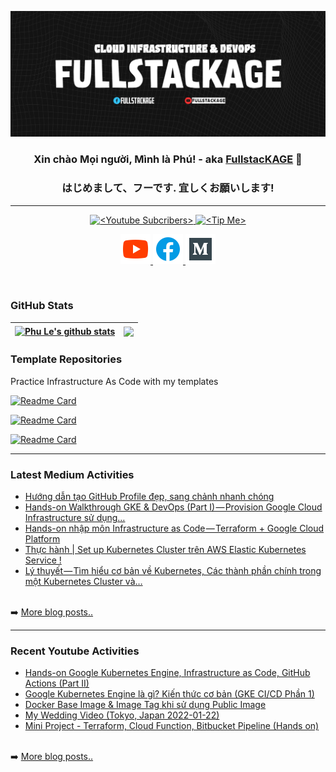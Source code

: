 
<p align="center"><a href="https://www.youtube.com/c/FullstacKAGE"><img src="./assets/github_profile_banner.jpg" /></a></p>

<h3 align="center">Xin chào Mọi người, Mình là Phú! - aka <a href="https://www.youtube.com/c/FullstacKAGE">FullstacKAGE</a> 👋</h3>
<h3 align="center">はじめまして、フーです. 宜しくお願いします!</h3>

---

<p align="center">
  <a href="https://www.youtube.com/c/FullstacKAGE" target="_blank">
    <img alt="<Youtube Subcribers>" src="https://img.shields.io/youtube/channel/subscribers/UCRWDR9vuoRny63i464-pZrg?logo=youtube&logoColor=red&style=for-the-badge" />
  </a>
  <a href="https://streamelements.com/fullstackage/tip" target="_blank">
    <img alt="<Tip Me>" src="https://img.shields.io/badge/donate-buy%20me%20a%20coffee-yellow?label=Tip&style=for-the-badge&logo=buymeacoffee" />
  </a>
</p>

<p align="center">
  <a href="https://www.youtube.com/c/FullstacKAGE" target="_blank">
    <img alt="FullstacKAGE | Youtube" width="48px" src="https://raw.githubusercontent.com/p-le/p-le/main/assets/youtube.svg" >
  </a>
  <a href="https://www.facebook.com/fullstackage" target="_blank">
    <img alt="FullstacKAGE | Facebook" width="48px" src="https://raw.githubusercontent.com/p-le/p-le/main/assets/facebook.svg" />
  </a>
  <a href="https://fullstackage.medium.com" target="_blank">
    <img alt="FullstacKAGE | Medium" width="48px" src="https://raw.githubusercontent.com/p-le/p-le/main/assets/medium.svg" />
  </a>
</p>

<br />

### GitHub Stats

| <a href="https://www.youtube.com/c/FullstacKAGE"><img align="center" src="https://github-readme-stats.vercel.app/api?username=p-le&show_icons=true&theme=algolia&include_all_commits=true&hide_border=true" alt="Phu Le's github stats" /></a> | <a href="https://www.youtube.com/c/FullstacKAGE"><img align="center" src="https://github-readme-stats.vercel.app/api/top-langs/?username=p-le&layout=compact&hide_border=true" /></a> |
| ------------- | ------------- |

### Template Repositories
Practice Infrastructure As Code with my templates

[![Readme Card](https://github-readme-stats.vercel.app/api/pin/?username=p-le&repo=iac-aws-template-terraform)](https://github.com/p-le/iac-aws-template-terraform)

[![Readme Card](https://github-readme-stats.vercel.app/api/pin/?username=p-le&repo=iac-aws-template-terragrunt)](https://github.com/p-le/iac-aws-template-terragrunt)

[![Readme Card](https://github-readme-stats.vercel.app/api/pin/?username=p-le&repo=iac-aws-template-terraspace)](https://github.com/p-le/iac-aws-template-terraspace)

---

### Latest Medium Activities

<!-- MEDIUM:START -->
- [Hướng dẫn tạo GitHub Profile đẹp, sang chảnh nhanh chóng](https://fullstackage.medium.com/h%C6%B0%E1%BB%9Bng-d%E1%BA%ABn-t%E1%BA%A1o-github-profile-%C4%91%E1%BA%B9p-sang-ch%E1%BA%A3nh-nhanh-ch%C3%B3ng-323e3bc663d0?source=rss-7adc42f88671------2)
- [Hands-on Walkthrough GKE &amp; DevOps &lpar;Part I&rpar; — Provision Google Cloud Infrastructure sử dụng…](https://fullstackage.medium.com/hands-on-walkthrough-gke-devops-part-i-provision-google-cloud-infrastructure-s%E1%BB%AD-d%E1%BB%A5ng-f7a1bb90d109?source=rss-7adc42f88671------2)
- [Hands-on nhập môn Infrastructure as Code — Terraform + Google Cloud Platform](https://fullstackage.medium.com/hands-on-nh%E1%BA%ADp-m%C3%B4n-infrastructure-as-code-terraform-google-cloud-platform-918a73d6812b?source=rss-7adc42f88671------2)
- [Thực hành | Set up Kubernetes Cluster trên AWS Elastic Kubernetes Service !](https://fullstackage.medium.com/th%E1%BB%B1c-h%C3%A0nh-set-up-kubernetes-cluster-tr%C3%AAn-aws-elastic-kubernetes-service-e8f3188c5d35?source=rss-7adc42f88671------2)
- [Lý thuyết — Tìm hiểu cơ bản về Kubernetes, Các thành phần chính trong một Kubernetes Cluster và…](https://fullstackage.medium.com/l%C3%BD-thuy%E1%BA%BFt-t%C3%ACm-hi%E1%BB%83u-c%C6%A1-b%E1%BA%A3n-v%E1%BB%81-kubernetes-c%C3%A1c-th%C3%A0nh-ph%E1%BA%A7n-ch%C3%ADnh-trong-m%E1%BB%99t-kubernetes-cluster-v%C3%A0-adfb81aceb9b?source=rss-7adc42f88671------2)
<!-- MEDIUM:END -->
<br />
 ➡️ <a href="https://fullstackage.medium.com">More blog posts..</a>
<br />

---

### Recent Youtube Activities

<!-- YOUTUBE:START -->
- [Hands-on Google Kubernetes Engine, Infrastructure as Code, GitHub Actions &lpar;Part II&rpar;](https://www.youtube.com/watch?v=kaXEuToIFik)
- [Google Kubernetes Engine là gì? Kiến thức cơ bản  &lpar;GKE CI/CD Phần 1&rpar;](https://www.youtube.com/watch?v=TQf3mpngNXE)
- [Docker Base Image &amp; Image Tag khi sử dụng Public Image](https://www.youtube.com/watch?v=_speZht01tk)
- [My Wedding Video &lpar;Tokyo, Japan 2022-01-22&rpar;](https://www.youtube.com/watch?v=Sla6EXr93fQ)
- [Mini Project - Terraform, Cloud Function, Bitbucket Pipeline &lpar;Hands on&rpar;](https://www.youtube.com/watch?v=KSMD6HAJXx4)
<!-- YOUTUBE:END -->
<br />
➡️ <a href="https://www.youtube.com/c/FullstacKAGE">More blog posts..</a>
<br />
